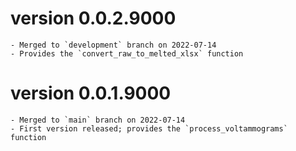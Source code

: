 
# version 0.0.2.9000

    - Merged to `development` branch on 2022-07-14
	- Provides the `convert_raw_to_melted_xlsx` function

# version 0.0.1.9000

    - Merged to `main` branch on 2022-07-14
	- First version released; provides the `process_voltammograms` function
